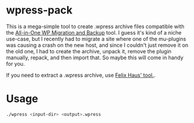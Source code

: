 # wpress-pack

This is a mega-simple tool to create .wpress archive files compatible with the [All-in-One WP Migration and Backup](https://wordpress.org/plugins/all-in-one-wp-migration/) tool. I guess it's kind of a niche use-case, but I recently had to migrate a site where one of the mu-plugins was causing a crash on the new host, and since I couldn't just remove it on the old one, I had to create the archive, unpack it, remove the plugin manually, repack, and then import that. So maybe this will come in handy for you.

If you need to extract a .wpress archive, use [Felix Haus' tool.](https://github.com/ofhouse/wpress-extract).

# Usage

```sh
./wpress <input-dir> <output>.wpress
```
